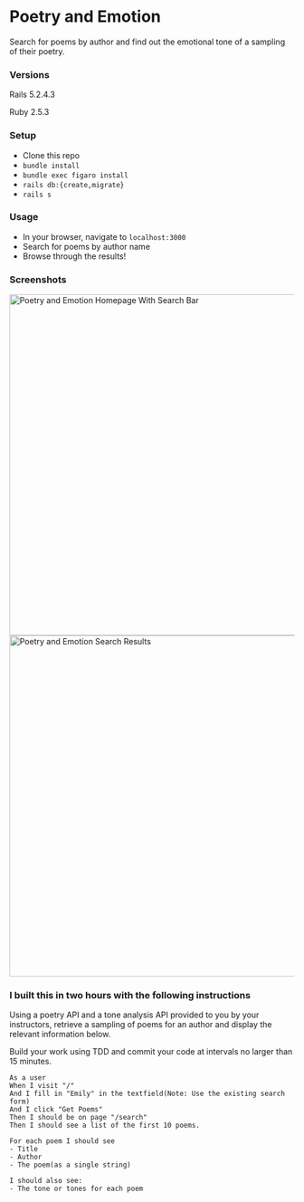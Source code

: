 # Poetry and Emotion

Search for poems by author and find out the emotional tone of a sampling of their poetry.

### Versions

Rails 5.2.4.3

Ruby 2.5.3

### Setup

- Clone this repo
- `bundle install`
- `bundle exec figaro install`
- `rails db:{create,migrate}`
- `rails s`

### Usage

- In your browser, navigate to `localhost:3000`
- Search for poems by author name
- Browse through the results!

### Screenshots


<img width="603" alt="Poetry and Emotion Homepage With Search Bar" src="https://user-images.githubusercontent.com/31839316/92953169-81acc080-f41e-11ea-8d0d-b8da49fe5eb4.png">

<img width="603" alt="Poetry and Emotion Search Results" src="https://user-images.githubusercontent.com/31839316/92953156-7c4f7600-f41e-11ea-9e95-4053f7c7b7fd.png">

### I built this in two hours with the following instructions

Using a poetry API and a tone analysis API provided to you by your instructors, retrieve a sampling of poems for an author and display the relevant information below.

Build your work using TDD and commit your code at intervals no larger than 15 minutes.

```
As a user
When I visit "/"
And I fill in "Emily" in the textfield(Note: Use the existing search form)
And I click "Get Poems"
Then I should be on page "/search"
Then I should see a list of the first 10 poems.

For each poem I should see
- Title
- Author
- The poem(as a single string)

I should also see:
- The tone or tones for each poem
```
